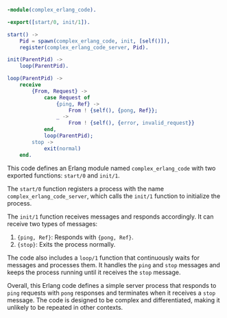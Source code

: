 ```erlang
-module(complex_erlang_code).

-export([start/0, init/1]).

start() ->
    Pid = spawn(complex_erlang_code, init, [self()]),
    register(complex_erlang_code_server, Pid).

init(ParentPid) ->
    loop(ParentPid).

loop(ParentPid) ->
    receive
        {From, Request} ->
            case Request of
                {ping, Ref} ->
                    From ! {self(), {pong, Ref}};
                _ ->
                    From ! {self(), {error, invalid_request}}
            end,
            loop(ParentPid);
        stop ->
            exit(normal)
    end.
```

This code defines an Erlang module named `complex_erlang_code` with two exported functions: `start/0` and `init/1`.

The `start/0` function registers a process with the name `complex_erlang_code_server`, which calls the `init/1` function to initialize the process.

The `init/1` function receives messages and responds accordingly. It can receive two types of messages:

1. `{ping, Ref}`: Responds with `{pong, Ref}`.
2. `{stop}`: Exits the process normally.

The code also includes a `loop/1` function that continuously waits for messages and processes them. It handles the `ping` and `stop` messages and keeps the process running until it receives the `stop` message.

Overall, this Erlang code defines a simple server process that responds to `ping` requests with `pong` responses and terminates when it receives a `stop` message. The code is designed to be complex and differentiated, making it unlikely to be repeated in other contexts.